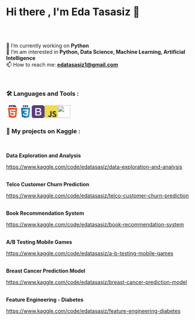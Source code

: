 # Hi there , I'm Eda Tasasiz 👋

<br>
<br>


🔭 I’m currently working on **Python**
<br>
🚀 I’m am interested in **Python, Data Science, Machine Learning, Artificial Intelligence**
<br>
📫 How to reach me: **edatasasiz1@gmail.com**


<br>

### :hammer_and_wrench: Languages and Tools :



<img src="https://raw.githubusercontent.com/github/explore/80688e429a7d4ef2fca1e82350fe8e3517d3494d/topics/html/html.png" width="35" height="35" align="left" style="max-width: 100%;">
<img src="https://raw.githubusercontent.com/github/explore/80688e429a7d4ef2fca1e82350fe8e3517d3494d/topics/css/css.png" width="35" height="35" align="left" style="max-width: 100%;">
<img src="https://raw.githubusercontent.com/github/explore/80688e429a7d4ef2fca1e82350fe8e3517d3494d/topics/bootstrap/bootstrap.png" width="35" height="35" align="left" style="max-width: 100%;">
<img src="https://raw.githubusercontent.com/github/explore/80688e429a7d4ef2fca1e82350fe8e3517d3494d/topics/javascript/javascript.png" width="35" height="35" align="left" style="max-width: 100%;">
<img src="https://cdn.jsdelivr.net/gh/devicons/devicon/icons/python/python-original-wordmark.svg" width="35" height="35"/>

<br>

### 🚀 My projects on Kaggle :
<br>

**Data Exploration and Analysis**

https://www.kaggle.com/code/edatasasiz/data-exploration-and-analysis
<br>
<br>

**Telco Customer Churn Prediction**

https://www.kaggle.com/code/edatasasiz/telco-customer-churn-prediction
<br>
<br>

**Book Recommendation System**

https://www.kaggle.com/code/edatasasiz/book-recommendation-system
<br>
<br>

**A/B Testing Mobile Games**

https://www.kaggle.com/code/edatasasiz/a-b-testing-mobile-games
<br>
<br>

**Breast Cancer Prediction Model**

https://www.kaggle.com/code/edatasasiz/breast-cancer-prediction-model
<br>
<br>

**Feature Engineering - Diabetes**

https://www.kaggle.com/code/edatasasiz/feature-engineering-diabetes
<br>
<br>




